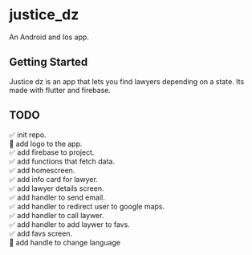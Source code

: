 # justice_dz

An Android and Ios app.

## Getting Started
Justice dz is an app that lets you find lawyers depending on a state. Its made with flutter and firebase.

## TODO
:white_check_mark: init repo. <br/>
:black_square_button: add logo to the app. <br/>
:white_check_mark: add firebase to project. <br/>
:white_check_mark: add functions that fetch data. <br/>
:white_check_mark: add homescreen. <br/>
:white_check_mark: add info card for lawyer. <br/>
:white_check_mark: add lawyer details screen. <br/>
:white_check_mark: add handler to send email. <br/>
:white_check_mark: add handler to redirect user to google maps. <br/>
:white_check_mark: add handler to call laywer. <br/>
:white_check_mark: add handler to add laywer to favs. <br/>
:white_check_mark: add favs screen. <br/>
:black_square_button: add handle to change language <br/>

